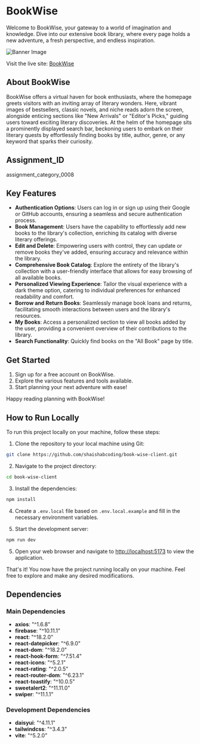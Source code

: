 # BookWise

Welcome to BookWise, your gateway to a world of imagination and knowledge. Dive into our extensive book library, where every page holds a new adventure, a fresh perspective, and endless inspiration.

![Banner Image](https://i.ibb.co/VTn2JDB/banner.png)

Visit the live site: [BookWise](https://book-wise-316.web.app/)

## About BookWise

BookWise offers a virtual haven for book enthusiasts, where the homepage greets visitors with an inviting array of literary wonders. Here, vibrant images of bestsellers, classic novels, and niche reads adorn the screen, alongside enticing sections like "New Arrivals" or "Editor's Picks," guiding users toward exciting literary discoveries. At the helm of the homepage sits a prominently displayed search bar, beckoning users to embark on their literary quests by effortlessly finding books by title, author, genre, or any keyword that sparks their curiosity.

## Assignment_ID

assignment_category_0008

## Key Features

- **Authentication Options**: Users can log in or sign up using their Google or GitHub accounts, ensuring a seamless and secure authentication process.
- **Book Management**: Users have the capability to effortlessly add new books to the library's collection, enriching its catalog with diverse literary offerings.
- **Edit and Delete**: Empowering users with control, they can update or remove books they've added, ensuring accuracy and relevance within the library.
- **Comprehensive Book Catalog**: Explore the entirety of the library's collection with a user-friendly interface that allows for easy browsing of all available books.
- **Personalized Viewing Experience**: Tailor the visual experience with a dark theme option, catering to individual preferences for enhanced readability and comfort.
- **Borrow and Return Books**: Seamlessly manage book loans and returns, facilitating smooth interactions between users and the library's resources.
- **My Books**: Access a personalized section to view all books added by the user, providing a convenient overview of their contributions to the library.
- **Search Functionality**: Quickly find books on the "All Book" page by title.

## Get Started

1. Sign up for a free account on BookWise.
2. Explore the various features and tools available.
3. Start planning your next adventure with ease!

Happy reading planning with BookWise!

## How to Run Locally

To run this project locally on your machine, follow these steps:

1. Clone the repository to your local machine using Git:

```bash
git clone https://github.com/shaishabcoding/book-wise-client.git
```

2. Navigate to the project directory:

```bash
cd book-wise-client
```

3. Install the dependencies:

```bash
npm install
```

4. Create a `.env.local` file based on `.env.local.example` and fill in the necessary environment variables.

5. Start the development server:

```bash
npm run dev
```

5. Open your web browser and navigate to [http://localhost:5173](http://localhost:5173) to view the application.

That's it! You now have the project running locally on your machine. Feel free to explore and make any desired modifications.

## Dependencies

### Main Dependencies

- **axios**: "^1.6.8"
- **firebase**: "^10.11.1"
- **react**: "^18.2.0"
- **react-datepicker**: "^6.9.0"
- **react-dom**: "^18.2.0"
- **react-hook-form**: "^7.51.4"
- **react-icons**: "^5.2.1"
- **react-rating**: "^2.0.5"
- **react-router-dom**: "^6.23.1"
- **react-toastify**: "^10.0.5"
- **sweetalert2**: "^11.11.0"
- **swiper**: "^11.1.1"

### Development Dependencies

- **daisyui**: "^4.11.1"
- **tailwindcss**: "^3.4.3"
- **vite**: "^5.2.0"

```

```

```

```
